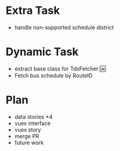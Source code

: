 # Extra Task
- handle non-supported schedule district 
# Dynamic Task
- extract base class for TdxFetcher :ok:
- Fetch bus schedule by RouteID
# Plan
- data stories *4
- vuex interface
- vuex story
- merge PR
- future work
